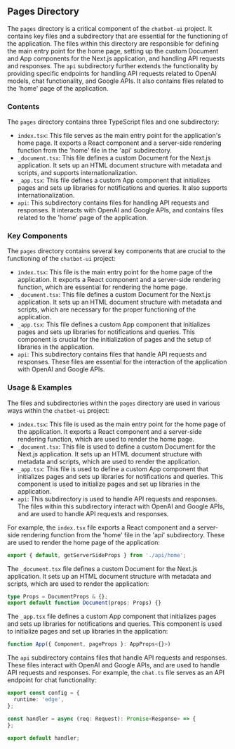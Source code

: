 
## Pages Directory

The `pages` directory is a critical component of the `chatbot-ui` project. It contains key files and a subdirectory that are essential for the functioning of the application. The files within this directory are responsible for defining the main entry point for the home page, setting up the custom Document and App components for the Next.js application, and handling API requests and responses. The `api` subdirectory further extends the functionality by providing specific endpoints for handling API requests related to OpenAI models, chat functionality, and Google APIs. It also contains files related to the 'home' page of the application.

### Contents

The `pages` directory contains three TypeScript files and one subdirectory:

- `index.tsx`: This file serves as the main entry point for the application's home page. It exports a React component and a server-side rendering function from the 'home' file in the 'api' subdirectory.
- `_document.tsx`: This file defines a custom Document for the Next.js application. It sets up an HTML document structure with metadata and scripts, and supports internationalization.
- `_app.tsx`: This file defines a custom App component that initializes pages and sets up libraries for notifications and queries. It also supports internationalization.
- `api`: This subdirectory contains files for handling API requests and responses. It interacts with OpenAI and Google APIs, and contains files related to the 'home' page of the application.

### Key Components

The `pages` directory contains several key components that are crucial to the functioning of the `chatbot-ui` project:

- `index.tsx`: This file is the main entry point for the home page of the application. It exports a React component and a server-side rendering function, which are essential for rendering the home page.
- `_document.tsx`: This file defines a custom Document for the Next.js application. It sets up an HTML document structure with metadata and scripts, which are necessary for the proper functioning of the application.
- `_app.tsx`: This file defines a custom App component that initializes pages and sets up libraries for notifications and queries. This component is crucial for the initialization of pages and the setup of libraries in the application.
- `api`: This subdirectory contains files that handle API requests and responses. These files are essential for the interaction of the application with OpenAI and Google APIs.

### Usage & Examples

The files and subdirectories within the `pages` directory are used in various ways within the `chatbot-ui` project:

- `index.tsx`: This file is used as the main entry point for the home page of the application. It exports a React component and a server-side rendering function, which are used to render the home page.
- `_document.tsx`: This file is used to define a custom Document for the Next.js application. It sets up an HTML document structure with metadata and scripts, which are used to render the application.
- `_app.tsx`: This file is used to define a custom App component that initializes pages and sets up libraries for notifications and queries. This component is used to initialize pages and set up libraries in the application.
- `api`: This subdirectory is used to handle API requests and responses. The files within this subdirectory interact with OpenAI and Google APIs, and are used to handle API requests and responses.

For example, the `index.tsx` file exports a React component and a server-side rendering function from the 'home' file in the 'api' subdirectory. These are used to render the home page of the application:

```typescript
export { default, getServerSideProps } from './api/home';
```

The `_document.tsx` file defines a custom Document for the Next.js application. It sets up an HTML document structure with metadata and scripts, which are used to render the application:

```typescript
type Props = DocumentProps & {};
export default function Document(props: Props) {}
```

The `_app.tsx` file defines a custom App component that initializes pages and sets up libraries for notifications and queries. This component is used to initialize pages and set up libraries in the application:

```typescript
function App({ Component, pageProps }: AppProps<{}>)
```

The `api` subdirectory contains files that handle API requests and responses. These files interact with OpenAI and Google APIs, and are used to handle API requests and responses. For example, the `chat.ts` file serves as an API endpoint for chat functionality:

```typescript
export const config = {
  runtime: 'edge',
};

const handler = async (req: Request): Promise<Response> => {
};

export default handler;
```
